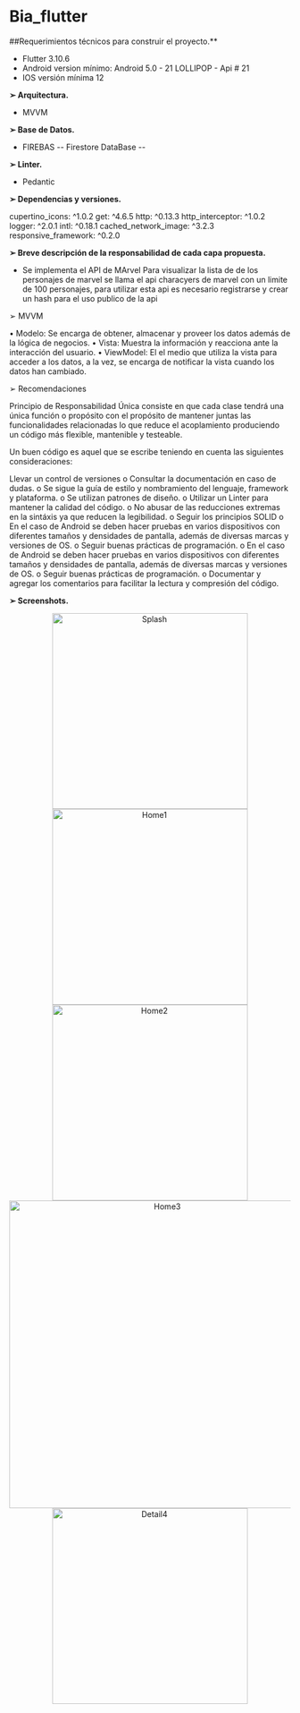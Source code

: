 # Bia_flutter
##Requerimientos técnicos para construir el proyecto.**
* Flutter 3.10.6
* Android version mínimo: Android 5.0 - 21 LOLLIPOP - Api # 21
* IOS versión mínima 12


**➢ Arquitectura.**
* MVVM


**➢ Base de Datos.**
* FIREBAS -- Firestore DataBase --


**➢ Linter.**
* Pedantic

**➢ Dependencias y versiones.**

  cupertino_icons: ^1.0.2
  get: ^4.6.5
  http: ^0.13.3
  http_interceptor: ^1.0.2
  logger: ^2.0.1
  intl: ^0.18.1
  cached_network_image: ^3.2.3
  responsive_framework: ^0.2.0

**➢ Breve descripción de la responsabilidad de cada capa propuesta.**

* Se implementa el API de MArvel
  Para visualizar la lista de de los personajes de marvel se llama el api characyers de marvel con un limite de 100 personajes, para utilizar esta api es necesario registrarse y crear un hash para el uso publico de la api

➢ MVVM

• Modelo: Se encarga de obtener, almacenar y proveer los datos además de la lógica de negocios. • Vista: Muestra la información y reacciona ante la interacción del usuario. • ViewModel: El el medio que utiliza la vista para acceder a los datos, a la vez, se encarga de notificar la vista cuando los datos han cambiado.

➢ Recomendaciones

Principio de Responsabilidad Única consiste en que cada clase tendrá una única función o propósito con el propósito de mantener juntas las funcionalidades relacionadas lo que reduce el acoplamiento produciendo un código más flexible, mantenible y testeable.

Un buen código es aquel que se escribe teniendo en cuenta las siguientes consideraciones:

Llevar un control de versiones o Consultar la documentación en caso de dudas. o Se sigue la guía de estilo y nombramiento del lenguaje, framework y plataforma. o Se utilizan patrones de diseño. o Utilizar un Linter para mantener la calidad del código. o No abusar de las reducciones extremas en la sintáxis ya que reducen la legibilidad. o Seguir los principios SOLID o En el caso de Android se deben hacer pruebas en varios dispositivos con diferentes tamaños y densidades de pantalla, además de diversas marcas y versiones de OS. o Seguir buenas prácticas de programación. o En el caso de Android se deben hacer pruebas en varios dispositivos con diferentes tamaños y densidades de pantalla, además de diversas marcas y versiones de OS. o Seguir buenas prácticas de programación. o Documentar y agregar los comentarios para facilitar la lectura y compresión del código.

**➢ Screenshots.**

<p align="center">
  <img src="imagenes/splash.png" width="350" title="Splash">
  <img src="imagenes/home1.png" width="350" title="Home1">
  <img src="imagenes/home2.png" width="350" title="Home2">
  <img src="imagenes/home3.png" width="550" title="Home3">
  <img src="imagenes/detail.png" width="350" title="Detail4">
  
</p>

